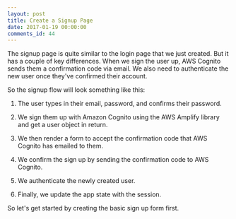 ```yaml
---
layout: post
title: Create a Signup Page
date: 2017-01-19 00:00:00
comments_id: 44
---
```


The signup page is quite similar to the login page that we just created. But it has a couple of key differences. When we sign the user up, AWS Cognito sends them a confirmation code via email. We also need to authenticate the new user once they've confirmed their account.

So the signup flow will look something like this:

1. The user types in their email, password, and confirms their password.

2. We sign them up with Amazon Cognito using the AWS Amplify library and get a user object in return.

3. We then render a form to accept the confirmation code that AWS Cognito has emailed to them.

4. We confirm the sign up by sending the confirmation code to AWS Cognito.

5. We authenticate the newly created user.

6. Finally, we update the app state with the session.

So let's get started by creating the basic sign up form first.
